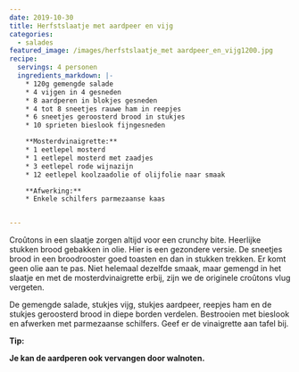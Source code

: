 ```yaml
---
date: 2019-10-30
title: Herfstslaatje met aardpeer en vijg
categories:
  - salades
featured_image: /images/herfstslaatje_met aardpeer_en_vijg1200.jpg
recipe:
  servings: 4 personen
  ingredients_markdown: |-
    * 120g gemengde salade
    * 4 vijgen in 4 gesneden
    * 8 aardperen in blokjes gesneden
    * 4 tot 8 sneetjes rauwe ham in reepjes 
    * 6 sneetjes geroosterd brood in stukjes
    * 10 sprieten bieslook fijngesneden

    **Mosterdvinaigrette:**    * 1 eetlepel mosterd
    * 1 eetlepel mosterd met zaadjes
    * 3 eetlepel rode wijnazijn
    * 12 eetlepel koolzaadolie of olijfolie naar smaak

    **Afwerking:**
    * Enkele schilfers parmezaanse kaas


---
```

Croûtons in een slaatje zorgen altijd voor een crunchy bite. Heerlijke stukken brood gebakken in olie.
Hier is een gezondere versie.
De sneetjes brood in een broodrooster goed toasten en dan in stukken trekken. Er komt geen olie aan te pas. Niet helemaal dezelfde smaak, maar gemengd in het slaatje en met de mosterdvinaigrette erbij, zijn we de originele croûtons vlug vergeten. 


<!--more-->

De gemengde salade, stukjes vijg, stukjes aardpeer, reepjes ham en de stukjes geroosterd brood in diepe borden verdelen. Bestrooien met bieslook en afwerken met parmezaanse schilfers.
Geef er de vinaigrette aan tafel bij.

<b>Tip: <b/>

Je kan de aardperen ook vervangen door walnoten.




